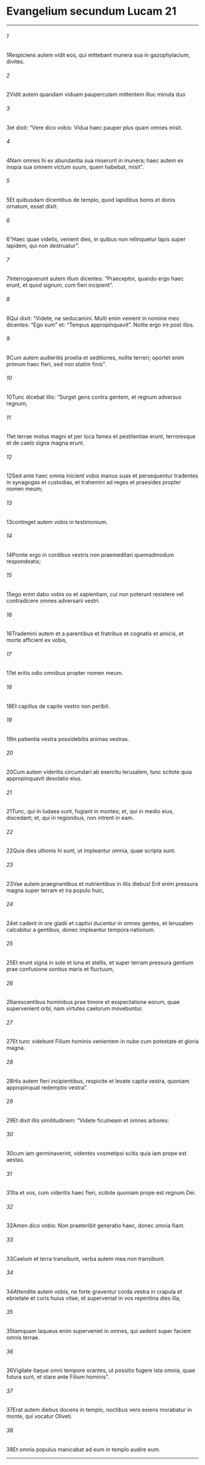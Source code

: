 
# Evangelium secundum Lucam 21
***
###### 1
<span class=vrs>1</span>Respiciens autem vidit eos, qui mittebant munera sua in gazophylacium, divites.
###### 2
<span class=vrs>2</span>Vidit autem quandam viduam pauperculam mittentem illuc minuta duo
###### 3
<span class=vrs>3</span>et dixit: “Vere dico vobis: Vidua haec pauper plus quam omnes misit.
###### 4
<span class=vrs>4</span>Nam omnes hi ex abundantia sua miserunt in munera; haec autem ex inopia sua omnem victum suum, quem habebat, misit”.
###### 5
<span class=vrs>5</span>Et quibusdam dicentibus de templo, quod lapidibus bonis et donis ornatum, esset dixit:
###### 6
<span class=vrs>6</span>“Haec quae videtis, venient dies, in quibus non relinquetur lapis super lapidem, qui non destruatur”.
###### 7
<span class=vrs>7</span>Interrogaverunt autem illum dicentes: “Praeceptor, quando ergo haec erunt, et quod signum, cum fieri incipient”.
###### 8
<span class=vrs>8</span>Qui dixit: “Videte, ne seducamini. Multi enim venient in nomine meo dicentes: “Ego sum” et: “Tempus appropinquavit”. Nolite ergo ire post illos.
###### 9
<span class=vrs>9</span>Cum autem audieritis proelia et seditiones, nolite terreri; oportet enim primum haec fieri, sed non statim finis”.
###### 10
<span class=vrs>10</span>Tunc dicebat illis: “Surget gens contra gentem, et regnum adversus regnum;
###### 11
<span class=vrs>11</span>et terrae motus magni et per loca fames et pestilentiae erunt, terroresque et de caelo signa magna erunt.
###### 12
<span class=vrs>12</span>Sed ante haec omnia inicient vobis manus suas et persequentur tradentes in synagogas et custodias, et trahemini ad reges et praesides propter nomen meum;
###### 13
<span class=vrs>13</span>continget autem vobis in testimonium.
###### 14
<span class=vrs>14</span>Ponite ergo in cordibus vestris non praemeditari quemadmodum respondeatis;
###### 15
<span class=vrs>15</span>ego enim dabo vobis os et sapientiam, cui non poterunt resistere vel contradicere omnes adversarii vestri.
###### 16
<span class=vrs>16</span>Trademini autem et a parentibus et fratribus et cognatis et amicis, et morte afficient ex vobis,
###### 17
<span class=vrs>17</span>et eritis odio omnibus propter nomen meum.
###### 18
<span class=vrs>18</span>Et capillus de capite vestro non peribit.
###### 19
<span class=vrs>19</span>In patientia vestra possidebitis animas vestras.
###### 20
<span class=vrs>20</span>Cum autem videritis circumdari ab exercitu Ierusalem, tunc scitote quia appropinquavit desolatio eius.
###### 21
<span class=vrs>21</span>Tunc, qui in Iudaea sunt, fugiant in montes; et, qui in medio eius, discedant; et, qui in regionibus, non intrent in eam.
###### 22
<span class=vrs>22</span>Quia dies ultionis hi sunt, ut impleantur omnia, quae scripta sunt.
###### 23
<span class=vrs>23</span>Vae autem praegnantibus et nutrientibus in illis diebus! Erit enim pressura magna super terram et ira populo huic,
###### 24
<span class=vrs>24</span>et cadent in ore gladii et captivi ducentur in omnes gentes, et Ierusalem calcabitur a gentibus, donec impleantur tempora nationum.
###### 25
<span class=vrs>25</span>Et erunt signa in sole et luna et stellis, et super terram pressura gentium prae confusione sonitus maris et fluctuum,
###### 26
<span class=vrs>26</span>arescentibus hominibus prae timore et exspectatione eorum, quae supervenient orbi, nam virtutes caelorum movebuntur.
###### 27
<span class=vrs>27</span>Et tunc videbunt Filium hominis venientem in nube cum potestate et gloria magna.
###### 28
<span class=vrs>28</span>His autem fieri incipientibus, respicite et levate capita vestra, quoniam appropinquat redemptio vestra”.
###### 29
<span class=vrs>29</span>Et dixit illis similitudinem: “Videte ficulneam et omnes arbores:
###### 30
<span class=vrs>30</span>cum iam germinaverint, videntes vosmetipsi scitis quia iam prope est aestas.
###### 31
<span class=vrs>31</span>Ita et vos, cum videritis haec fieri, scitote quoniam prope est regnum Dei.
###### 32
<span class=vrs>32</span>Amen dico vobis: Non praeteribit generatio haec, donec omnia fiant.
###### 33
<span class=vrs>33</span>Caelum et terra transibunt, verba autem mea non transibunt.
###### 34
<span class=vrs>34</span>Attendite autem vobis, ne forte graventur corda vestra in crapula et ebrietate et curis huius vitae, et superveniat in vos repentina dies illa;
###### 35
<span class=vrs>35</span>tamquam laqueus enim superveniet in omnes, qui sedent super faciem omnis terrae.
###### 36
<span class=vrs>36</span>Vigilate itaque omni tempore orantes, ut possitis fugere ista omnia, quae futura sunt, et stare ante Filium hominis”.
###### 37
<span class=vrs>37</span>Erat autem diebus docens in templo, noctibus vero exiens morabatur in monte, qui vocatur Oliveti.
###### 38
<span class=vrs>38</span>Et omnis populus manicabat ad eum in templo audire eum.
***

